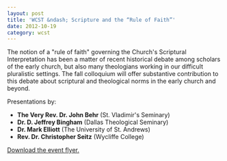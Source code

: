```yaml
---
layout: post
title: 'WCST &ndash; Scripture and the “Rule of Faith”'
date: 2012-10-19
category: wcst
---
```


The notion of a "rule of faith" governing the Church's Scriptural Interpretation has been a matter of recent historical debate among scholars of the early church, but also many theologians working in our difficult pluralistic settings. The fall colloquium will offer substantive contribution to this debate about scriptural and theological norms in the early church and beyond.

Presentations by:

* **The Very Rev. Dr. John Behr** (St. Vladimir's Seminary)
* **Dr. D. Jeffrey Bingham** (Dallas Theological Seminary)
* **Dr. Mark Elliott** (The University of St. Andrews)
* **Rev. Dr. Christopher Seitz** (Wycliffe College)

[Download the event flyer.](/img/wcst/WCST-2012-Fall.pdf)
